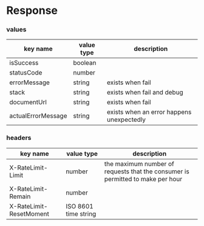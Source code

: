 # Response

### values

key name | value type | description
--- | --- | ---
isSuccess | boolean |
statusCode | number |
errorMessage | string | exists when fail
stack | string | exists when fail and debug
documentUrl | string | exists when fail
actualErrorMessage | string | exists when an error happens unexpectedly

### headers

key name | value type | description
--- | --- | ---
X-RateLimit-Limit | number | the maximum number of requests that the consumer is permitted to make per hour
X-RateLimit-Remain | number |
X-RateLimit-ResetMoment | ISO 8601 time string |
